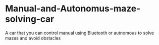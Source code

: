 # Manual-and-Autonomus-maze-solving-car
A car that you can control manual using Bluetooth or autnomous to solve mazes and avoid obstacles  
